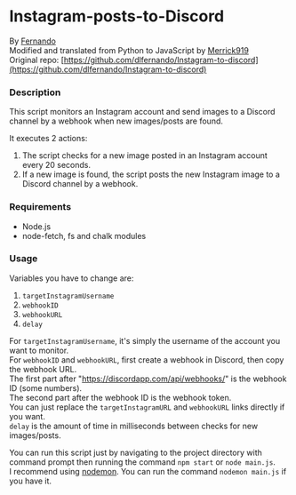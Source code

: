 # Instagram-posts-to-Discord
By [Fernando](https://github.com/dlfernando/)\
Modified and translated from Python to JavaScript by [Merrick919](https://github.com/Merrick919)\
Original repo: [https://github.com/dlfernando/Instagram-to-discord](https://github.com/dlfernando/Instagram-to-discord)

### Description

This script monitors an Instagram account and send images to a Discord channel by a webhook when new images/posts are found.

It executes 2 actions:
1. The script checks for a new image posted in an Instagram account every 20 seconds.
2. If a new image is found, the script posts the new Instagram image to a Discord channel by a webhook.

### Requirements

- Node.js
- node-fetch, fs and chalk modules

### Usage

Variables you have to change are:
1. `targetInstagramUsername`
2. `webhookID`
3. `webhookURL`
4. `delay`

For `targetInstagramUsername`, it's simply the username of the account you want to monitor.\
For `webhookID` and `webhookURL`, first create a webhook in Discord, then copy the webhook URL.\
The first part after "https://discordapp.com/api/webhooks/" is the webhook ID (some numbers).\
The second part after the webhook ID is the webhook token.\
You can just replace the `targetInstagramURL` and `webhookURL` links directly if you want.\
`delay` is the amount of time in milliseconds between checks for new images/posts.

You can run this script just by navigating to the project directory with command prompt then running the command `npm start` or `node main.js`.\
I recommend using [nodemon](https://www.npmjs.com/package/nodemon). You can run the command `nodemon main.js` if you have it.